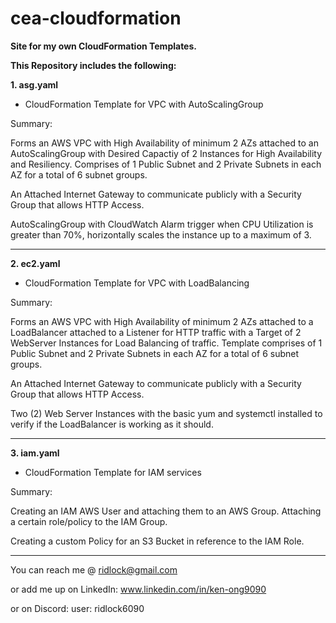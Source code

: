 # cea-cloudformation
**Site for my own CloudFormation Templates.**

**This Repository includes the following:**

**1. asg.yaml**
- CloudFormation Template for VPC with AutoScalingGroup

Summary:

Forms an AWS VPC with High Availability of minimum 2 AZs attached to an AutoScalingGroup with Desired Capactiy of 2 Instances for High Availability and Resiliency. Comprises of 1 Public Subnet and 2 Private Subnets in each AZ for a total of 6 subnet groups. 

An Attached Internet Gateway to communicate publicly with a Security Group that allows HTTP Access. 

AutoScalingGroup with CloudWatch Alarm trigger when CPU Utilization is greater than 70%, horizontally scales the instance up to a maximum of 3.  

---

**2. ec2.yaml**
- CloudFormation Template for VPC with LoadBalancing

Summary:

Forms an AWS VPC with High Availability of minimum 2 AZs attached to a LoadBalancer attached to a Listener for HTTP traffic with a Target of 2 WebServer Instances for Load Balancing of traffic. Template comprises of 1 Public Subnet and 2 Private Subnets in each AZ for a total of 6 subnet groups.

An Attached Internet Gateway to communicate publicly with a Security Group that allows HTTP Access. 

Two (2) Web Server Instances with the basic yum and systemctl installed to verify if the LoadBalancer is working as it should. 

---

**3. iam.yaml**
- CloudFormation Template for IAM services

Summary:

Creating an IAM AWS User and attaching them to an AWS Group. Attaching a certain role/policy to the IAM Group.

Creating a custom Policy for an S3 Bucket in reference to the IAM Role.


---
You can reach me @ ridlock@gmail.com

or add me up on LinkedIn:
www.linkedin.com/in/ken-ong9090

or on Discord:
user: ridlock6090



